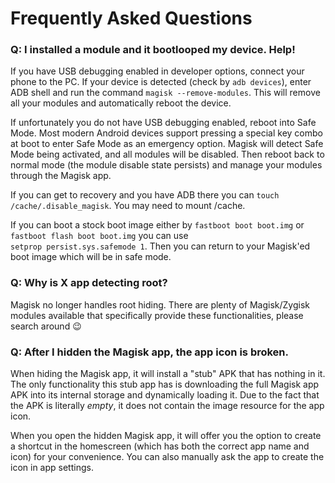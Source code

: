 # Frequently Asked Questions

### Q: I installed a module and it bootlooped my device. Help!

If you have USB debugging enabled in developer options, connect your phone to the PC. If your device is detected (check by `adb devices`), enter ADB shell and run the command `magisk --remove-modules`. This will remove all your modules and automatically reboot the device.

If unfortunately you do not have USB debugging enabled, reboot into Safe Mode. Most modern Android devices support pressing a special key combo at boot to enter Safe Mode as an emergency option. Magisk will detect Safe Mode being activated, and all modules will be disabled. Then reboot back to normal mode (the module disable state persists) and manage your modules through the Magisk app.

If you can get to recovery and you have ADB there you can `touch /cache/.disable_magisk`. You may need to mount /cache.

If you can boot a stock boot image either by `fastboot boot boot.img` or `fastboot flash boot boot.img` you can use `setprop persist.sys.safemode 1`. Then you can return to your Magisk'ed boot image which will be in safe mode.

### Q: Why is X app detecting root?

Magisk no longer handles root hiding. There are plenty of Magisk/Zygisk modules available that specifically provide these functionalities, please search around 😉

### Q: After I hidden the Magisk app, the app icon is broken.

When hiding the Magisk app, it will install a "stub" APK that has nothing in it. The only functionality this stub app has is downloading the full Magisk app APK into its internal storage and dynamically loading it. Due to the fact that the APK is literally _empty_, it does not contain the image resource for the app icon.

When you open the hidden Magisk app, it will offer you the option to create a shortcut in the homescreen (which has both the correct app name and icon) for your convenience. You can also manually ask the app to create the icon in app settings.
